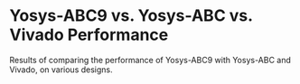 # Yosys-ABC9 vs. Yosys-ABC vs. Vivado Performance 

Results of comparing the performance of Yosys-ABC9 with Yosys-ABC and Vivado, on various designs. 


